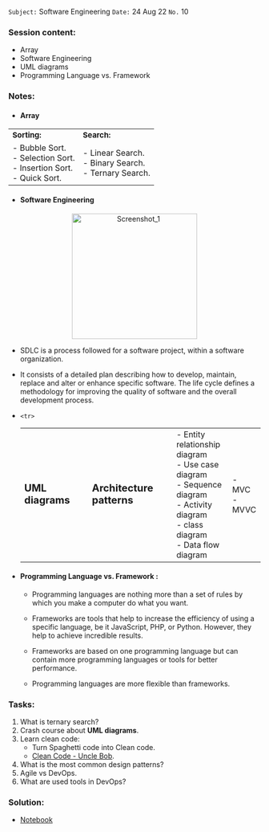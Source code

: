 `Subject:` Software Engineering
`Date:` 24 Aug 22 `No.` 10

### Session content:

- Array
- Software Engineering
- UML diagrams 
- Programming Language vs. Framework

### Notes:

- #### Array

<table border="0">
   <tr>
      <td><b style="font-size:15px">Sorting:</b></td>
      <td><b style="font-size:15px">Search:</b></td>
      </tr>
      <tr>
      <td>
  - Bubble Sort. </br>
  - Selection Sort.</br>
  - Insertion Sort. </br>
  - Quick Sort.</br>
    <td>
  - Linear Search. </br>
  - Binary Search.   </br>
  - Ternary Search.
    </td> </tr></table>


- #### Software Engineering

<p align="center">
<img src="https://bigwater.consulting/wp-content/uploads/2019/04/SDLC_BWC.png" alt="Screenshot_1" style="width:250px;"/>

  -  SDLC is a process followed for a software project, within a software organization. 

  -  It consists of a detailed plan describing how to develop, maintain, replace and alter or enhance specific software. The life cycle defines a methodology for improving the quality of software and the overall development process. ​	


- <table border="0">
       
   <tr>
   <td><b style="font-size:20px">UML diagrams</b> <img width="400" height="0.5"> </td>
   <td><b style="font-size:20px">Architecture patterns</b> <img width="400" height="0.5"></td>  
       
      <tr>
     <td>
  - Entity relationship diagram </br>
  - Use case diagram </br>
  - Sequence diagram </br>
  - Activity diagram </br>
  - class diagram </br>
  - Data flow diagram</td>
  <td>
  - MVC </br>
  - MVVC 
  </td> </tr></table>




- #### Programming Language vs. Framework :
  
  
  - Programming languages are nothing more than a set of rules by which you make a computer do what you want.
  
  - Frameworks are tools that help to increase the efficiency of using a specific language, be it JavaScript, PHP, or Python. However, they help to achieve incredible results.
  
  - Frameworks are based on one programming language but can contain more programming languages or tools for better performance.
  
  - Programming languages are more flexible than frameworks.
  
    
  


### Tasks:

1. What is ternary search?
2. Crash course about **UML diagrams**.
3. Learn clean code:
    -  Turn Spaghetti code into Clean code.
    -  [Clean Code - Uncle Bob](https://www.youtube.com/watch?v=7EmboKQH8lM&list=PLmmYSbUCWJ4x1GO839azG_BBw8rkh-zOj).
4. What is the most common design patterns?
5. Agile vs DevOps.
6. What are used tools in DevOps?

### Solution:

- [Notebook](https://github.com/AhmedUZaki/INSTANT-AI/blob/main/Track%201_%20Python%20for%20Data%20science/Session%2010/Session%2010%20Tasks%20Solution.ipynb)



